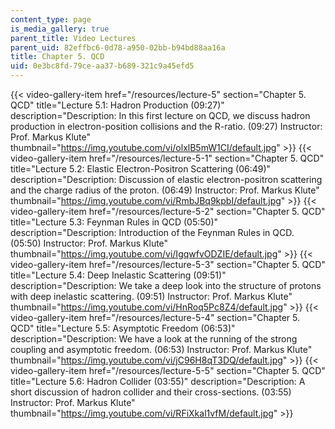 ```yaml
---
content_type: page
is_media_gallery: true
parent_title: Video Lectures
parent_uid: 82effbc6-0d78-a950-02bb-b94bd88aa16a
title: Chapter 5. QCD
uid: 0e3bc8fd-79ce-aa37-b689-321c9a45efd5
---
```

{{< video-gallery-item href="/resources/lecture-5" section="Chapter 5. QCD" title="Lecture 5.1: Hadron Production (09:27)" description="Description: In this first lecture on QCD, we discuss hadron production in electron-position collisions and the R-ratio. (09:27) Instructor: Prof. Markus Klute" thumbnail="https://img.youtube.com/vi/olxlB5mW1CI/default.jpg" >}} {{< video-gallery-item href="/resources/lecture-5-1" section="Chapter 5. QCD" title="Lecture 5.2: Elastic Electron-Positron Scattering (06:49)" description="Description: Discussion of elastic electron-positron scattering and the charge radius of the proton. (06:49) Instructor: Prof. Markus Klute" thumbnail="https://img.youtube.com/vi/RmbJBq9kpbI/default.jpg" >}} {{< video-gallery-item href="/resources/lecture-5-2" section="Chapter 5. QCD" title="Lecture 5.3: Feynman Rules in QCD (05:50)" description="Description: Introduction of the Feynman Rules in QCD. (05:50) Instructor: Prof. Markus Klute" thumbnail="https://img.youtube.com/vi/IgqwfvODZIE/default.jpg" >}} {{< video-gallery-item href="/resources/lecture-5-3" section="Chapter 5. QCD" title="Lecture 5.4: Deep Inelastic Scattering (09:51)" description="Description: We take a deep look into the structure of protons with deep inelastic scattering. (09:51) Instructor: Prof. Markus Klute" thumbnail="https://img.youtube.com/vi/HnRoq5Pc8Z4/default.jpg" >}} {{< video-gallery-item href="/resources/lecture-5-4" section="Chapter 5. QCD" title="Lecture 5.5: Asymptotic Freedom (06:53)" description="Description: We have a look at the running of the strong coupling and asymptotic freedom. (06:53) Instructor: Prof. Markus Klute" thumbnail="https://img.youtube.com/vi/jC96H8qT3DQ/default.jpg" >}} {{< video-gallery-item href="/resources/lecture-5-5" section="Chapter 5. QCD" title="Lecture 5.6: Hadron Collider (03:55)" description="Description: A short discussion of hadron collider and their cross-sections. (03:55) Instructor: Prof. Markus Klute" thumbnail="https://img.youtube.com/vi/RFiXkal1vfM/default.jpg" >}}
